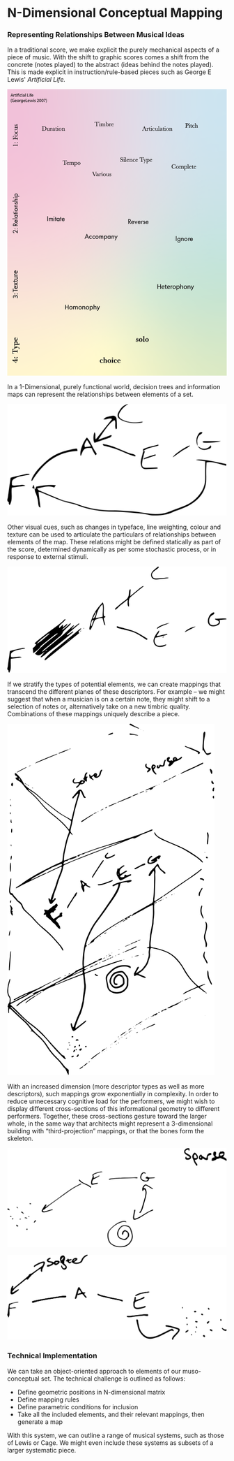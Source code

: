 # N-Dimensional Conceptual Mapping

### Representing Relationships Between Musical Ideas

In a traditional score, we make explicit the purely mechanical aspects of a piece of music. With the shift to graphic scores comes a shift from the concrete (notes played) to the abstract (ideas behind the notes played). This is made explicit in instruction/rule-based pieces such as George E Lewis' _Artificial Life._&#x20;

![In this piece – which I had stylised for another performance – the musician traverses what is essentially a concept map of musical ideas. (I guess this happens in traditional scores, albeit rigidly and horizontally). ](<../.gitbook/assets/Screenshot 2022-06-19 at 21.28.14.png>)

In a 1-Dimensional, purely functional world, decision trees and information maps can represent the relationships between elements of a set.&#x20;

![A simple map between notes of the Fmaj9 arpeggio. Where appropriate, these have been explicitly made bi-directional or uni-directional.](<../.gitbook/assets/Asset 1.svg>)

Other visual cues, such as changes in typeface, line weighting, colour and texture can be used to articulate the particulars of relationships between elements of the map. These relations might be defined statically as part of the score, determined dynamically as per some stochastic process, or in response to external stimuli.

![The same list of notes, but emphasis is placed on the relationship between the F and A (root and 3rd), while movement between the A and C (3rd and 5th) is discouraged. Such emphasis might highlight the decisions made to outline harmony in jazz, where the explicit 5th is often seen as superfluous (it often features as a harmonic of the root, as per the overtone series).](<../.gitbook/assets/Asset 2.svg>)

If we stratify the types of potential elements, we can create mappings that transcend the different planes of these descriptors. For example – we might suggest that when a musician is on a certain note, they might shift to a selection of notes or, alternatively take on a new timbric quality. Combinations of these mappings uniquely describe a piece.

![Abstract description, pitchclasses, and dynamics exist on multiple planes,  yet mappings exist between them, allowing traversal from the notes of our chord to more conceptual aspects of the piece. ](<../.gitbook/assets/Asset 3.svg>)

With an increased dimension (more descriptor types as well as more descriptors), such mappings grow exponentially in complexity. In order to reduce unnecessary cognitive load for the performers, we might wish to display different cross-sections of this informational geometry to different performers. Together, these cross-sections gesture toward the larger whole, in the same way that architects might represent a 3-dimensional building with “third-projection” mappings, or that the bones form the skeleton.

![A slice of elements from the above map](<../.gitbook/assets/Asset 4.svg>)

![Geometrically transforming our slice, we get another set of elements from the same map](<../.gitbook/assets/Asset 5.svg>)

### Technical Implementation

We can take an object-oriented approach to elements of our muso-conceptual set. The technical challenge is outlined as follows:

* Define geometric positions in N-dimensional matrix
* Define mapping rules
* Define parametric conditions for inclusion
* Take all the included elements, and their relevant mappings, then generate a map

With this system, we can outline a range of musical systems, such as those of Lewis or Cage. We might even include these systems as subsets of a larger systematic piece.
